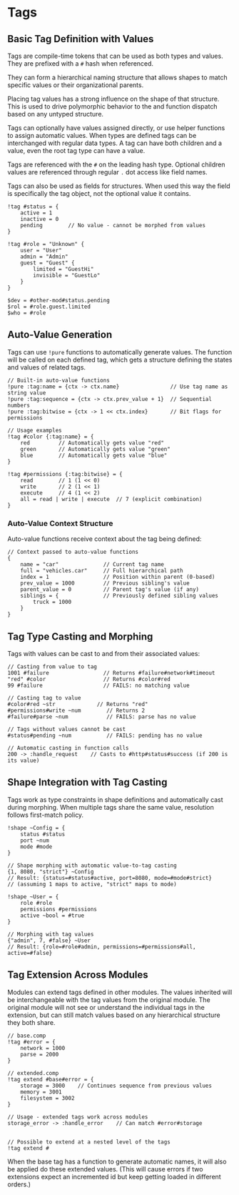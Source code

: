 # Tags

## Basic Tag Definition with Values

Tags are compile-time tokens that can be used as both types and values. They are
prefixed with a `#` hash when referenced.

They can form a hierarchical naming structure that allows shapes to match
specific values or their organizational parents.

Placing tag values has a strong influence on the shape of that structure. This
is used to drive polymorphic behavior to the and function dispatch based on any
untyped structure.

Tags can optionally have values assigned directly, or use helper functions to
assign automatic values. When types are defined tags can be interchanged with
regular data types. A tag can have both children and a value, even the root tag
type can have a value.

Tags are referenced with the `#` on the leading hash type. Optional children
values are referenced through regular `.` dot access like field names.

Tags can also be used as fields for structures. When used this way the field is
specifically the tag object, not the optional value it contains.

```comp
!tag #status = {
    active = 1
    inactive = 0  
    pending        // No value - cannot be morphed from values
}

!tag #role = "Unknown" {
    user = "User"
    admin = "Admin"
    guest = "Guest" {
        limited = "GuestHi"
        invisible = "GuestLo"
    }
}

$dev = #other-mod#status.pending
$rol = #role.guest.limited
$who = #role

```

## Auto-Value Generation

Tags can use `!pure` functions to automatically generate values. The function
will be called on each defined tag, which gets a structure defining the states
and values of related tags.

```comp
// Built-in auto-value functions
!pure :tag:name = {ctx -> ctx.name}                // Use tag name as string value
!pure :tag:sequence = {ctx -> ctx.prev_value + 1}  // Sequential numbers
!pure :tag:bitwise = {ctx -> 1 << ctx.index}       // Bit flags for permissions

// Usage examples
!tag #color {:tag:name} = {
    red         // Automatically gets value "red"
    green       // Automatically gets value "green"
    blue        // Automatically gets value "blue"
}

!tag #permissions {:tag:bitwise} = {
    read        // 1 (1 << 0)
    write       // 2 (1 << 1)
    execute     // 4 (1 << 2)
    all = read | write | execute  // 7 (explicit combination)
}
```

### Auto-Value Context Structure

Auto-value functions receive context about the tag being defined:

```comp
// Context passed to auto-value functions
{
    name = "car"              // Current tag name
    full = "vehicles.car"     // Full hierarchical path
    index = 1                 // Position within parent (0-based)
    prev_value = 1000         // Previous sibling's value
    parent_value = 0          // Parent tag's value (if any)
    siblings = {              // Previously defined sibling values
        truck = 1000
    }
}
```

## Tag Type Casting and Morphing

Tags with values can be cast to and from their associated values:

```comp
// Casting from value to tag
1001 #failure                 // Returns #failure#network#timeout
"red" #color                  // Returns #color#red  
99 #failure                   // FAILS: no matching value

// Casting tag to value
#color#red ~str             // Returns "red"
#permissions#write ~num        // Returns 2
#failure#parse ~num            // FAILS: parse has no value

// Tags without values cannot be cast
#status#pending ~num           // FAILS: pending has no value

// Automatic casting in function calls
200 -> :handle_request    // Casts to #http#status#success (if 200 is its value)

```

## Shape Integration with Tag Casting

Tags work as type constraints in shape definitions and automatically cast during
morphing. When multiple tags share the same value, resolution follows
first-match policy.

```comp
!shape ~Config = {
    status #status
    port ~num
    mode #mode
}

// Shape morphing with automatic value-to-tag casting
{1, 8080, "strict"} ~Config
// Result: {status=#status#active, port=8080, mode=#mode#strict}
// (assuming 1 maps to active, "strict" maps to mode)

!shape ~User = {
    role #role
    permissions #permissions
    active ~bool = #true
}

// Morphing with tag values
{"admin", 7, #false} ~User
// Result: {role=#role#admin, permissions=#permissions#all, active=#false}
```

## Tag Extension Across Modules

Modules can extend tags defined in other modules. The values inherited will be
interchangeable with the tag values from the original module. The original
module will not see or understand the individual tags in the extension, but can
still match values based on any hierarchical structure they both share.

```comp
// base.comp
!tag #error = {
    network = 1000
    parse = 2000
}

// extended.comp  
!tag extend #base#error = {
    storage = 3000    // Continues sequence from previous values
    memory = 3001
    filesystem = 3002
}

// Usage - extended tags work across modules
storage_error -> :handle_error    // Can match #error#storage


// Possible to extend at a nested level of the tags
!tag extend #

```

When the base tag has a function to generate automatic names, it will also be
applied do these extended values. (This will cause errors if two extensions
expect an incremented id but keep getting loaded in different orders.)

